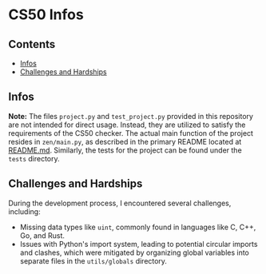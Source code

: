 # CS50 Infos

## Contents

<!-- vim-markdown-toc GFM -->

* [Infos](#infos)
* [Challenges and Hardships](#challenges-and-hardships)

<!-- vim-markdown-toc -->

## Infos

**Note:** The files `project.py` and `test_project.py` provided in this
repository are not intended for direct usage. Instead, they are utilized to
satisfy the requirements of the CS50 checker. The actual main function of the
project resides in `zen/main.py`, as described in the primary README located at
[README.md](https://github.com/NewDawn0/zen/blob/main/README.md). Similarly, the
tests for the project can be found under the `tests` directory.

## Challenges and Hardships

During the development process, I encountered several challenges, including:

- Missing data types like `uint`, commonly found in languages like C, C++, Go,
  and Rust.
- Issues with Python's import system, leading to potential circular imports and
  clashes, which were mitigated by organizing global variables into separate
  files in the `utils/globals` directory.
